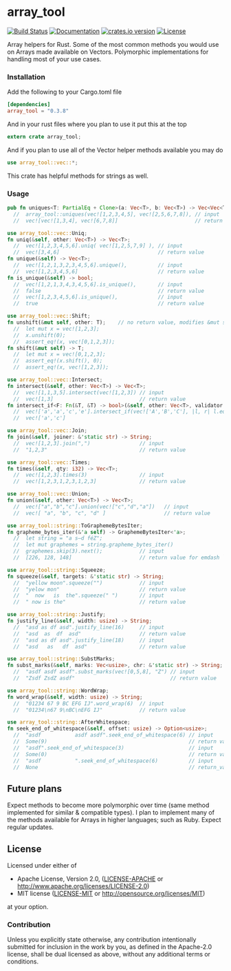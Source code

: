 # array_tool
[![Build Status](https://travis-ci.org/danielpclark/array_tool.svg)](https://travis-ci.org/danielpclark/array_tool)
[![Documentation](https://img.shields.io/badge/docs-100%25-brightgreen.svg)](http://danielpclark.github.io/array_tool/index.html)
[![crates.io version](https://img.shields.io/crates/v/array_tool.svg)](https://crates.io/crates/array_tool)
[![License](https://img.shields.io/crates/l/array_tool.svg)]()

Array helpers for Rust.  Some of the most common methods you would
use on Arrays made available on Vectors.  Polymorphic implementations
for handling most of your use cases.


### Installation

Add the following to your Cargo.toml file
```toml
[dependencies]
array_tool = "0.3.8"
```

And in your rust files where you plan to use it put this at the top
```rust
extern crate array_tool;
```

And if you plan to use all of the Vector helper methods available you may do
```rust
use array_tool::vec::*;
```

This crate has helpful methods for strings as well.

### Usage

```rust
pub fn uniques<T: PartialEq + Clone>(a: Vec<T>, b: Vec<T>) -> Vec<Vec<T>>
  //  array_tool::uniques(vec![1,2,3,4,5], vec![2,5,6,7,8]), // input
  //  vec![vec![1,3,4], vec![6,7,8]]                         // return value

use array_tool::vec::Uniq;
fn uniq(&self, other: Vec<T>) -> Vec<T>;
  //  vec![1,2,3,4,5,6].uniq( vec![1,2,5,7,9] ), // input
  //  vec![3,4,6]                                // return value
fn unique(&self) -> Vec<T>;
  //  vec![1,2,1,3,2,3,4,5,6].unique(),          // input
  //  vec![1,2,3,4,5,6]                          // return value
fn is_unique(&self) -> bool;
  //  vec![1,2,1,3,4,3,4,5,6].is_unique(),       // input
  //  false                                      // return value
  //  vec![1,2,3,4,5,6].is_unique(),             // input
  //  true                                       // return value

use array_tool::vec::Shift;
fn unshift(&mut self, other: T);    // no return value, modifies &mut self directly
  //  let mut x = vec![1,2,3];
  //  x.unshift(0);
  //  assert_eq!(x, vec![0,1,2,3]);
fn shift(&mut self) -> T;
  //  let mut x = vec![0,1,2,3];
  //  assert_eq!(x.shift(), 0);
  //  assert_eq!(x, vec![1,2,3]);

use array_tool::vec::Intersect;
fn intersect(&self, other: Vec<T>) -> Vec<T>;
  //  vec![1,1,3,5].intersect(vec![1,2,3]) // input
  //  vec![1,3]                            // return value
fn intersect_if<F: Fn(&T, &T) -> bool>(&self, other: Vec<T>, validator: F) -> Vec<T>;
  //  vec!['a','a','c','e'].intersect_if(vec!['A','B','C'], |l, r| l.eq_ignore_ascii_case(r)) // input
  //  vec!['a','c']                                                                           // return value

use array_tool::vec::Join;
fn join(&self, joiner: &'static str) -> String;
  //  vec![1,2,3].join(",")                // input
  //  "1,2,3"                              // return value

use array_tool::vec::Times;
fn times(&self, qty: i32) -> Vec<T>;
  //  vec![1,2,3].times(3)                 // input
  //  vec![1,2,3,1,2,3,1,2,3]              // return value

use array_tool::vec::Union;
fn union(&self, other: Vec<T>) -> Vec<T>;
  //  vec!["a","b","c"].union(vec!["c","d","a"])   // input
  //  vec![ "a", "b", "c", "d" ]                   // return value

use array_tool::string::ToGraphemeBytesIter;
fn grapheme_bytes_iter(&'a self) -> GraphemeBytesIter<'a>;
  //  let string = "a s—d féZ";
  //  let mut graphemes = string.grapheme_bytes_iter()
  //  graphemes.skip(3).next();            // input
  //  [226, 128, 148]                      // return value for emdash `—`

use array_tool::string::Squeeze;
fn squeeze(&self, targets: &'static str) -> String;
  //  "yellow moon".squeeze("")            // input
  //  "yelow mon"                          // return value
  //  "  now   is  the".squeeze(" ")       // input
  //  " now is the"                        // return value

use array_tool::string::Justify;
fn justify_line(&self, width: usize) -> String;
  //  "asd as df asd".justify_line(16)     // input
  //  "asd  as  df  asd"                   // return value
  //  "asd as df asd".justify_line(18)     // input
  //  "asd   as   df  asd"                 // return value

use array_tool::string::SubstMarks;
fn subst_marks(&self, marks: Vec<usize>, chr: &'static str) -> String;
  //  "asdf asdf asdf".subst_marks(vec![0,5,8], "Z") // input
  //  "Zsdf ZsdZ asdf"                               // return value

use array_tool::string::WordWrap;
fn word_wrap(&self, width: usize) -> String;
  //  "01234 67 9 BC EFG IJ".word_wrap(6)  // input
  //  "01234\n67 9\nBC\nEFG IJ"            // return value

use array_tool::string::AfterWhitespace;
fn seek_end_of_whitespace(&self, offset: usize) -> Option<usize>;
  //  "asdf           asdf asdf".seek_end_of_whitespace(6) // input
  //  Some(9)                                              // return value
  //  "asdf".seek_end_of_whitespace(3)                     // input
  //  Some(0)                                              // return value
  //  "asdf           ".seek_end_of_whitespace(6)          // input
  //  None                                                 // return_value

```

## Future plans

Expect methods to become more polymorphic over time (same method implemented
for similar & compatible types).  I plan to implement many of the methods
available for Arrays in higher languages; such as Ruby. Expect regular updates.

## License

Licensed under either of

 * Apache License, Version 2.0, ([LICENSE-APACHE](LICENSE-APACHE) or http://www.apache.org/licenses/LICENSE-2.0)
 * MIT license ([LICENSE-MIT](LICENSE-MIT) or http://opensource.org/licenses/MIT)

at your option.

### Contribution

Unless you explicitly state otherwise, any contribution intentionally submitted
for inclusion in the work by you, as defined in the Apache-2.0 license, shall be dual licensed as above, without any
additional terms or conditions.
